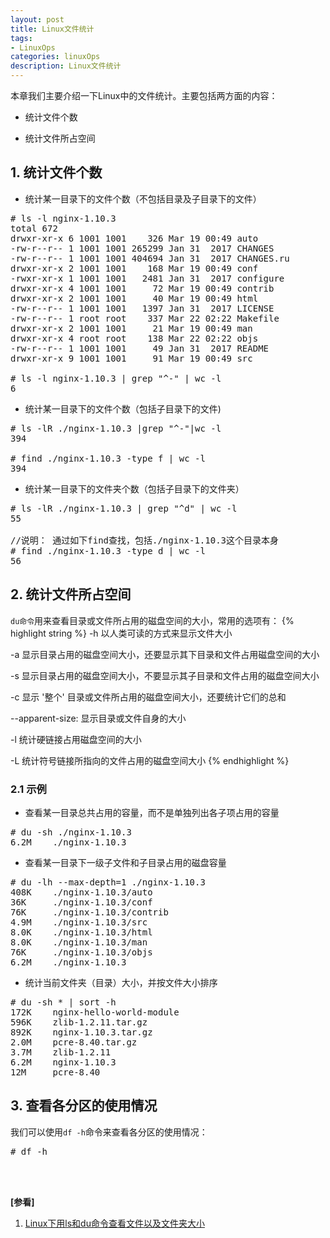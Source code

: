 ```yaml
---
layout: post
title: Linux文件统计
tags:
- LinuxOps
categories: linuxOps
description: Linux文件统计
---
```


本章我们主要介绍一下Linux中的文件统计。主要包括两方面的内容：

* 统计文件个数

* 统计文件所占空间


<!-- more -->

## 1. 统计文件个数

* 统计某一目录下的文件个数（不包括目录及子目录下的文件）
<pre>
# ls -l nginx-1.10.3
total 672
drwxr-xr-x 6 1001 1001    326 Mar 19 00:49 auto
-rw-r--r-- 1 1001 1001 265299 Jan 31  2017 CHANGES
-rw-r--r-- 1 1001 1001 404694 Jan 31  2017 CHANGES.ru
drwxr-xr-x 2 1001 1001    168 Mar 19 00:49 conf
-rwxr-xr-x 1 1001 1001   2481 Jan 31  2017 configure
drwxr-xr-x 4 1001 1001     72 Mar 19 00:49 contrib
drwxr-xr-x 2 1001 1001     40 Mar 19 00:49 html
-rw-r--r-- 1 1001 1001   1397 Jan 31  2017 LICENSE
-rw-r--r-- 1 root root    337 Mar 22 02:22 Makefile
drwxr-xr-x 2 1001 1001     21 Mar 19 00:49 man
drwxr-xr-x 4 root root    138 Mar 22 02:22 objs
-rw-r--r-- 1 1001 1001     49 Jan 31  2017 README
drwxr-xr-x 9 1001 1001     91 Mar 19 00:49 src

# ls -l nginx-1.10.3 | grep "^-" | wc -l
6
</pre>

* 统计某一目录下的文件个数（包括子目录下的文件)
<pre>
# ls -lR ./nginx-1.10.3 |grep "^-"|wc -l
394

# find ./nginx-1.10.3 -type f | wc -l
394
</pre>

* 统计某一目录下的文件夹个数（包括子目录下的文件夹）
<pre>
# ls -lR ./nginx-1.10.3 | grep "^d" | wc -l
55

//说明： 通过如下find查找，包括./nginx-1.10.3这个目录本身
# find ./nginx-1.10.3 -type d | wc -l		
56
</pre>


## 2. 统计文件所占空间

```du命令```用来查看目录或文件所占用的磁盘空间的大小，常用的选项有：
{% highlight string %}
-h     以人类可读的方式来显示文件大小

-a     显示目录占用的磁盘空间大小，还要显示其下目录和文件占用磁盘空间的大小

-s     显示目录占用的磁盘空间大小，不要显示其子目录和文件占用的磁盘空间大小

-c     显示 '整个' 目录或文件所占用的磁盘空间大小，还要统计它们的总和

--apparent-size: 显示目录或文件自身的大小

-l     统计硬链接占用磁盘空间的大小

-L     统计符号链接所指向的文件占用的磁盘空间大小
{% endhighlight %}

### 2.1 示例

* 查看某一目录总共占用的容量，而不是单独列出各子项占用的容量
<pre>
# du -sh ./nginx-1.10.3
6.2M    ./nginx-1.10.3
</pre>


* 查看某一目录下一级子文件和子目录占用的磁盘容量
<pre>
# du -lh --max-depth=1 ./nginx-1.10.3
408K    ./nginx-1.10.3/auto
36K     ./nginx-1.10.3/conf
76K     ./nginx-1.10.3/contrib
4.9M    ./nginx-1.10.3/src
8.0K    ./nginx-1.10.3/html
8.0K    ./nginx-1.10.3/man
76K     ./nginx-1.10.3/objs
6.2M    ./nginx-1.10.3
</pre>


* 统计当前文件夹（目录）大小，并按文件大小排序
<pre>
# du -sh * | sort -h
172K    nginx-hello-world-module
596K    zlib-1.2.11.tar.gz
892K    nginx-1.10.3.tar.gz
2.0M    pcre-8.40.tar.gz
3.7M    zlib-1.2.11
6.2M    nginx-1.10.3
12M     pcre-8.40
</pre>

## 3. 查看各分区的使用情况
我们可以使用```df -h```命令来查看各分区的使用情况：
<pre>
# df -h
</pre>




<br />
<br />

**[参看]**

1. [Linux下用ls和du命令查看文件以及文件夹大小](https://www.cnblogs.com/xueqiuqiu/p/7635722.html)

<br />
<br />
<br />


